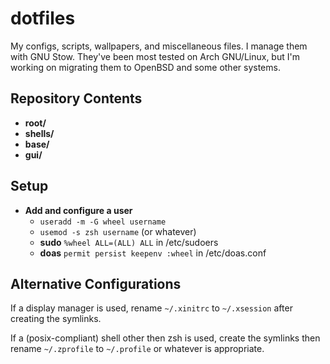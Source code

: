 # dotfiles
My configs, scripts, wallpapers, and miscellaneous files. I manage them with GNU Stow. They've been most tested on Arch GNU/Linux, but I'm working on migrating them to OpenBSD and some other systems.

## Repository Contents
+ **root/**
+ **shells/** 
+ **base/**
+ **gui/** 

## Setup
+ **Add and configure a user**
  + `useradd -m -G wheel username`
  + `usemod -s zsh username` (or whatever)
  + **sudo** `%wheel ALL=(ALL) ALL` in /etc/sudoers
  + **doas** `permit persist keepenv :wheel` in /etc/doas.conf

## Alternative Configurations
If a display manager is used, rename `~/.xinitrc` to `~/.xsession` after creating the symlinks.

If a (posix-compliant) shell other then zsh is used, create the symlinks then rename `~/.zprofile` to `~/.profile` or whatever is appropriate. 
